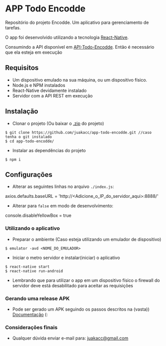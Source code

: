 # APP Todo Encodde

Repositório do projeto Encodde.
Um aplicativo para gerenciamento de tarefas.

O app foi desenvolvido utilizando a tecnologia [React-Native](https://facebook.github.io/react-native/).

Consumindo a API disponível em [API-Todo-Encodde](https://github.com/juakacc/api-todo-encodde.git).
Então é necessário que ela esteja em execução

## Requisitos

- Um dispositivo emulado na sua máquina, ou um dispositivo físico.
- Node.js e NPM instalados
- React-Native devidamente instalado
- Servidor com a API REST em execução

## Instalação

- Clonar o projeto (Ou baixar o [.zip](https://github.com/juakacc/app-todo-encodde/archive/master.zip) do projeto)
```
$ git clone https://github.com/juakacc/app-todo-encodde.git //caso tenha o git instalado
$ cd app-todo-encodde/
```
- Instalar as dependências do projeto
```
$ npm i
```

## Configurações 

- Alterar as seguintes linhas no arquivo ``./index.js``:

axios.defaults.baseURL = 'http://<Adicione_o_IP_do_servidor_aqui>:8888/'

- Alterar para ``false`` em modo de desenvolvimento:

console.disableYellowBox = true

### Utilizando o aplicativo

- Preparar o ambiente (Caso esteja utilizando um emulador de dispositivo)
```
$ emulator -avd <NOME_DO_EMULADOR>
```
- Iniciar o metro servidor e instalar(iniciar) o aplicativo
```
$ react-native start
$ react-native run-android
```

- Lembrando que para utilizar o app em um dispositivo físico o firewall do servidor deve está desabilitado para aceitar as requisições

### Gerando uma release APK

- Pode ser gerado um APK seguindo os passos descritos na (vasta)) [Documentação](https://facebook.github.io/react-native/docs/signed-apk-android) (:

### Considerações finais

- Qualquer dúvida enviar e-mail para: juakacc@gmail.com
